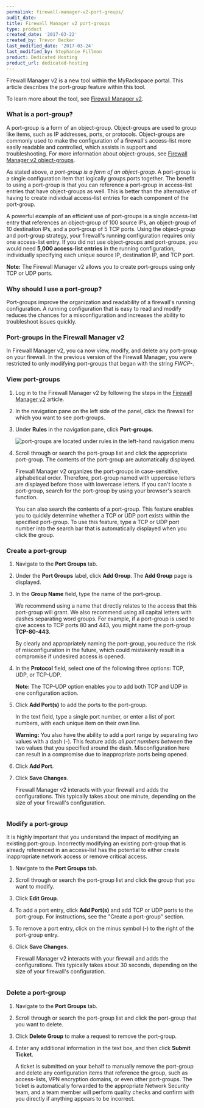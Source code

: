 ```yaml
---
permalink: firewall-manager-v2-port-groups/
audit_date:
title: Firewall Manager v2 port-groups
type: product
created_date: '2017-03-22'
created_by: Trevor Becker
last_modified_date: '2017-03-24'
last_modified_by: Stephanie Fillmon
product: Dedicated Hosting
product_url: dedicated-hosting
---
```


Firewall Manager v2 is a new tool within the MyRackspace portal. This article describes the port-group feature within this tool.

To learn more about the tool, see [Firewall Manager v2](https://support.rackspace.com/how-to/firewall-manager-v2).

### What is a port-group?

A port-group is a form of an object-group. Object-groups are used to group like items, such as IP addresses, ports, or protocols. Object-groups are commonly used to make the configuration of a firewall's access-list more easily readable and controlled, which assists in support and troubleshooting. For more information about object-groups, see [Firewall Manager v2 object-groups](/how-to/firewall-manager-v2-object-groups).

As stated above, *a port-group is a form of an object-group*. A port-group is a single configuration item that logically groups ports together. The benefit to using a port-group is that you can reference a port-group in access-list entries that have object-groups as well. This is better than the alternative of having to create individual access-list entries for each component of the port-group.

A powerful example of an efficient use of port-groups is a single access-list entry that references an object-group of 100 source IPs, an object-group of 10 destination IPs, and a port-group of 5 TCP ports. Using the object-group and port-group strategy, your firewall's running configuration requires only one access-list entry. If you did not use object-groups and port-groups, you would need **5,000 access-list entries** in the running configuration, individually specifying each unique source IP, destination IP, and TCP port.

**Note:** The Firewall Manager v2 allows you to create port-groups using only TCP or UDP ports.

### Why should I use a port-group?

Port-groups improve the organization and readability of a firewall's running configuration. A running configuration that is easy to read and modify reduces the chances for a misconfiguration and increases the ability to troubleshoot issues quickly.

### Port-groups in the Firewall Manager v2

In Firewall Manager v2, you ca now view, modify, and delete any port-group on your firewall. In the previous version of the Firewall Manager, you were restricted to only modifying port-groups that began with the string *FWCP-*.

### View port-groups

1. Log in to the Firewall Manager v2 by following the steps in the [Firewall Manager v2](https://support.rackspace.com/how-to/firewall-manager-v2) article.

2. In the navigation pane on the left side of the panel, click the firewall for which you want to see port-groups.

3. Under **Rules** in the navigation pane, click **Port-groups**.

   <img src="{% asset_path dedicated-hosting/firewall-manager-v2-port-groups/FWCPv2-port-group.png %}" alt="port-groups are located under rules in the left-hand navigation menu" />

4. Scroll through or search the port-group list and click the appropriate port-group. The contents of the port-group are automatically displayed.

   Firewall Manager v2 organizes the port-groups in case-sensitive, alphabetical order. Therefore, port-group named with uppercase letters are displayed before those with lowercase letters. If you can't locate a port-group, search for the port-group by using your browser's search function.

   You can also search the contents of a port-group. This feature enables you to quickly determine whether a TCP or UDP port exists within the specified port-group. To use this feature, type a TCP or UDP port number into the search bar that is automatically displayed when you click the group.

### Create a port-group

1. Navigate to the **Port Groups** tab.

2. Under the **Port Groups** label, click **Add Group**. The **Add Group** page is displayed.

3. In the **Group Name** field, type the name of the port-group.

   We recommend using a name that directly relates to the access that this port-group will grant. We also recommend using all capital letters with dashes separating word groups. For example, if a port-group is used to give access to TCP ports 80 and 443, you might name the port-group **TCP-80-443**.

   By clearly and appropriately naming the port-group, you reduce the risk of misconfiguration in the future, which could mistakenly result in a compromise if undesired access is opened.

4. In the **Protocol** field, select one of the following three options: TCP, UDP, or TCP-UDP.

   **Note:** The TCP-UDP option enables you to add both TCP and UDP in one configuration action.

5. Click **Add Port(s)** to add the ports to the port-group.

    In the text field, type a single port number, or enter a list of port numbers, with each unique item on their own line.

    **Warning:** You also have the ability to add a port range by separating two values with a dash (-). This feature  adds *all port numbers between* the two values that you specified around the dash. Misconfiguration here can result in a compromise due to inappropriate ports being opened.

6. Click **Add Port**.  

7. Click **Save Changes**.

   Firewall Manager v2 interacts with your firewall and adds the configurations. This typically takes about one minute, depending on the size of your firewall's configuration.

<img src="{% asset_path dedicated-hosting/firewall-manager-v2-port-groups/FWCPv2-add-port-group.png %}" alt="" />

### Modify a port-group

It is highly important that you understand the impact of modifying an existing port-group. Incorrectly modifying an existing port-group that is already referenced in an access-list has the potential to either create inappropriate network access or remove critical access.

1. Navigate to the **Port Groups** tab.

2. Scroll through or search the port-group list and click the group that you want to modify.

3. Click **Edit Group**.

4. To add a port entry, click **Add Port(s)** and add TCP or UDP ports to the port-group. For instructions, see the "Create a port-group" section.

5. To remove a port entry, click on the minus symbol (-) to the right of the port-group entry.

6. Click **Save Changes**.

   Firewall Manager v2 interacts with your firewall and adds the configurations. This typically takes about 30 seconds, depending on the size of your firewall's configuration.

<img src="{% asset_path dedicated-hosting/firewall-manager-v2/FWCPv2-modify-port-group.png %}" alt="" />

### Delete a port-group

1. Navigate to the **Port Groups** tab.

2. Scroll through or search the port-group list and click the port-group that you want to delete.

3. Click **Delete Group** to make a request to remove the port-group.

4. Enter any additional information in the text box, and then click **Submit Ticket**.

   A ticket is submitted on your behalf to manually remove the port-group and delete any configuration items that reference the group, such as access-lists, VPN encryption domains, or even other port-groups. The ticket is automatically forwarded to the appropriate Network Security team, and a team member will perform quality checks and confirm with you directly if anything appears to be incorrect.

<img src="{% asset_path dedicated-hosting/firewall-manager-v2/FWCPv2-delete-port-group.png %}" alt="" />
